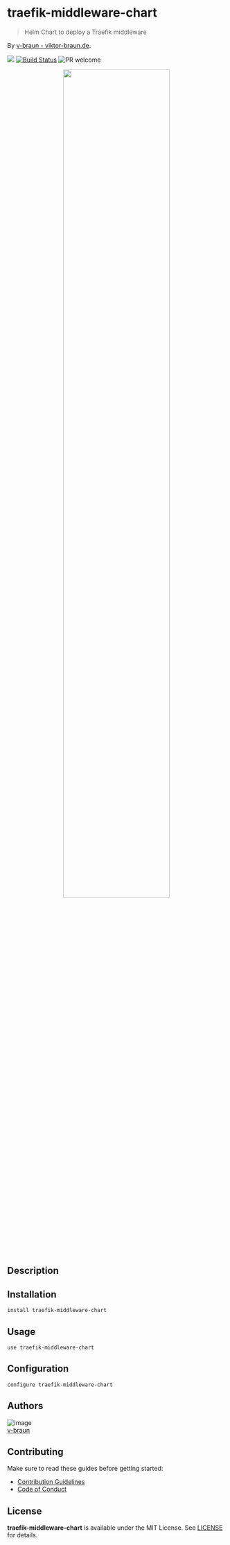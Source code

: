 # traefik-middleware-chart
> Helm Chart to deploy a Traefik middleware

By [v-braun - viktor-braun.de](https://viktor-braun.de).

[![](https://img.shields.io/github/license/v-braun/traefik-middleware-chart.svg?style=flat-square)](https://github.com/v-braun/traefik-middleware-chart/blob/master/LICENSE)
[![Build Status](https://img.shields.io/travis/v-braun/traefik-middleware-chart.svg?style=flat-square)](https://travis-ci.org/v-braun/traefik-middleware-chart)
![PR welcome](https://img.shields.io/badge/PR-welcome-green.svg?style=flat-square)

<p align="center">
<img width="70%" src="https://via.placeholder.com/800x480.png?text=this%20is%20a%20placeholder%20for%20the%20project%20banner" />
</p>


## Description


## Installation

```
install traefik-middleware-chart
```


## Usage

```
use traefik-middleware-chart
```

## Configuration

```
configure traefik-middleware-chart
```



## Authors

![image](https://avatars3.githubusercontent.com/u/4738210?v=3&amp;s=50)  
[v-braun](https://github.com/v-braun/)



## Contributing

Make sure to read these guides before getting started:
- [Contribution Guidelines](https://github.com/v-braun/traefik-middleware-chart/blob/master/CONTRIBUTING.md)
- [Code of Conduct](https://github.com/v-braun/traefik-middleware-chart/blob/master/CODE_OF_CONDUCT.md)

## License
**traefik-middleware-chart** is available under the MIT License. See [LICENSE](https://github.com/v-braun/traefik-middleware-chart/blob/master/LICENSE) for details.
